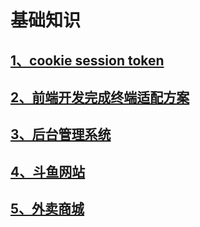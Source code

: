 # 基础知识

## [1、cookie session token](https://github.com/ReZhangxin/readme/issues/1)

## [2、前端开发完成终端适配方案](https://github.com/ReZhangxin/readme/blob/master/%E5%89%8D%E7%AB%AF%E5%BC%80%E5%8F%91%E5%AE%8C%E6%88%90%E7%BB%88%E7%AB%AF%E9%80%82%E9%85%8D%E6%96%B9%E6%A1%88.md)

## [3、后台管理系统](https://github.com/ReZhangxin/readme/blob/master/%E5%90%8E%E5%8F%B0%E7%AE%A1%E7%90%86%E7%B3%BB%E7%BB%9F.md)

## [4、斗鱼网站](https://github.com/ReZhangxin/readme/blob/master/%E6%96%97%E9%B1%BC%E7%BD%91%E7%AB%99.md)

## [5、外卖商城](https://github.com/ReZhangxin/readme/blob/master/%E5%A4%96%E5%8D%96%E5%95%86%E5%9F%8Esell.md)
